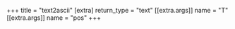 +++
title = "text2ascii"
[extra]
return_type = "text"
[[extra.args]]
name = "T"
[[extra.args]]
name = "pos"
+++